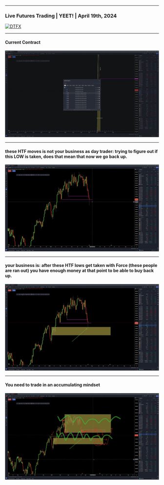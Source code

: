 ___
### Live Futures Trading | YEET! | April 19th, 2024
[![DTFX](http://img.youtube.com/vi/dwaeNJUniRk/0.jpg)](http://www.youtube.com/watch?v=dwaeNJUniRk "DTFX")
___
#### Current Contract 
[![DTFX](pic/00-06-22.png)](https://www.youtube.com/watch?v=BGV57yOxkig#t=00h06m22s)
___
#### these HTF moves is not your business as day trader: trying to figure out if this LOW is taken, does that mean that now we go back up.
[![DTFX](pic/00-07-28.png)](https://www.youtube.com/watch?v=BGV57yOxkig#t=00h07m28s)
___
#### your business is: after these HTF lows get taken with Force (these people are ran out) you have enough money at that point to be able to buy back up.
[![DTFX](pic/00-08-09.png)](https://www.youtube.com/watch?v=BGV57yOxkig#t=00h08m09s)
___
#### You need to trade in an accumulating mindset
[![DTFX](pic/00-11-19.png)](https://www.youtube.com/watch?v=BGV57yOxkig#t=00h11m19s)
